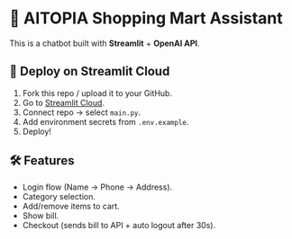 # 🤖 AITOPIA Shopping Mart Assistant

This is a chatbot built with **Streamlit** + **OpenAI API**.

## 🚀 Deploy on Streamlit Cloud
1. Fork this repo / upload it to your GitHub.
2. Go to [Streamlit Cloud](https://share.streamlit.io).
3. Connect repo → select `main.py`.
4. Add environment secrets from `.env.example`.
5. Deploy!

## 🛠️ Features
- Login flow (Name → Phone → Address).
- Category selection.
- Add/remove items to cart.
- Show bill.
- Checkout (sends bill to API + auto logout after 30s).
